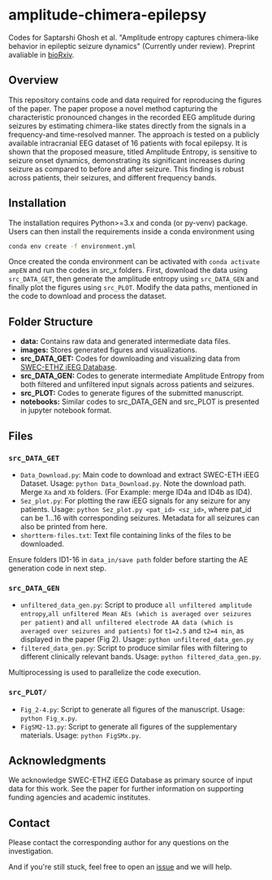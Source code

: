 # amplitude-chimera-epilepsy

Codes for Saptarshi Ghosh et al. "Amplitude entropy captures chimera-like behavior in epileptic seizure dynamics" (Currently under review). Preprint avaliable in [bioRxiv](https://doi.org/10.1101/2024.05.26.595969).

## Overview
This repository contains code and data required for reproducing the figures of the paper. The paper propose a novel method capturing the characteristic pronounced changes in the recorded EEG amplitude during seizures by estimating chimera-like states directly from the signals in a frequency-and time-resolved manner. The approach is tested on a publicly available intracranial EEG dataset of 16 patients with focal epilepsy. It is shown that the proposed measure, titled Amplitude Entropy, is sensitive to seizure onset dynamics, demonstrating its significant increases during seizure as compared to before and after seizure. This finding is robust across patients, their seizures, and different frequency bands.


## Installation
The installation requires Python>=3.x and conda (or py-venv) package. Users can then install the requirements inside a conda environment using 
```bash
conda env create -f environment.yml
``` 
Once created the conda environment can be activated with ```conda activate ampEN``` and run the codes in src_x folders. First, download the data using `src_DATA_GET`, then generate the amplitude entropy using `src_DATA_GEN` and finally plot the figures using `src_PLOT`. Modify the data paths, mentioned in the code to download and process the dataset.

## Folder Structure
- **data:** Contains raw data and generated intermediate data files.
- **images:** Stores generated figures and visualizations.
- **src_DATA_GET:** Codes for downloading and visualizing data from [SWEC-ETHZ iEEG Database](http://ieeg-swez.ethz.ch/).
- **src_DATA_GEN:** Codes to generate intermediate Amplitude Entropy from both filtered and unfiltered input signals across patients and seizures.
- **src_PLOT:** Codes to generate figures of the submitted manuscript.
- **notebooks:** Similar codes to src_DATA_GEN and src_PLOT is presented in jupyter notebook format.

## Files
### `src_DATA_GET`
- `Data_Download.py`: Main code to download and extract SWEC-ETH iEEG Dataset. Usage: `python Data_Download.py`. Note the download path. Merge `Xa` and `Xb` folders. (For Example: merge ID4a and ID4b as ID4).
- `Sez_plot.py`: For plotting the raw iEEG signals for any seizure for any patients. Usage: `python Sez_plot.py <pat_id> <sz_id>`, where pat_id can be 1...16 with corresponding seizures. Metadata for all seizures can also be printed from here. 
- `shortterm-files.txt`: Text file containing links of the files to be downloaded.

Ensure folders ID1-16 in `data_in/save path` folder before starting the AE generation code in next step.

### `src_DATA_GEN`
- `unfiltered_data_gen.py`: Script to produce `all unfiltered amplitude entropy`,`all unfiltered Mean AEs (which is averaged over seizures per patient)` and `all unfiltered electrode AA data (which is averaged over seizures and patients)` for `t1=2.5` and `t2=4 min`, as displayed in the paper (Fig 2). Usage: `python unfiltered_data_gen.py`
- `filtered_data_gen.py`: Script to produce similar files with filtering to different clinically relevant bands. Usage: `python filtered_data_gen.py`.

Multiprocessing is used to parallelize the code execution. 

### `src_PLOT/`
- `Fig_2-4.py`: Script to generate all figures of the manuscript. Usage: `python Fig_x.py`.
- `FigSM2-13.py`: Script to generate all figures of the supplementary materials. Usage: `python FigSMx.py`.

## Acknowledgments
We acknowledge SWEC-ETHZ iEEG Database as primary source of input data for this work. See the paper for further information on supporting funding agencies and academic institutes.

## Contact
Please contact the corresponding author for any questions on the investigation.

And if you're still stuck, feel free to open an [issue](https://github.com/cobragroup/amplitude-chimera-epilepsy/issues/new) and we will help.
